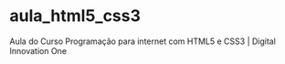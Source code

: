 # aula_html5_css3
Aula do Curso Programação para internet com HTML5 e CSS3 | Digital Innovation One
